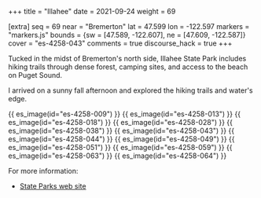 +++
title = "Illahee"
date = 2021-09-24
weight = 69

[extra]
seq = 69
near = "Bremerton"
lat = 47.599
lon = -122.597
markers = "markers.js"
bounds = {sw = [47.589, -122.607], ne = [47.609, -122.587]}
cover = "es-4258-043"
comments = true
discourse_hack = true
+++

Tucked in the midst of Bremerton's north side, Illahee State Park includes hiking trails through dense forest, camping sites, and access to the beach on Puget Sound.

<!-- more -->

I arrived on a sunny fall afternoon and explored the hiking trails and water's edge.

{{ es_image(id="es-4258-009") }}
{{ es_image(id="es-4258-013") }}
{{ es_image(id="es-4258-018") }}
{{ es_image(id="es-4258-028") }}
{{ es_image(id="es-4258-038") }}
{{ es_image(id="es-4258-043") }}
{{ es_image(id="es-4258-044") }}
{{ es_image(id="es-4258-049") }}
{{ es_image(id="es-4258-051") }}
{{ es_image(id="es-4258-059") }}
{{ es_image(id="es-4258-063") }}
{{ es_image(id="es-4258-064") }}

For more information:

* [State Parks web site](https://parks.state.wa.us/520/Illahee)
